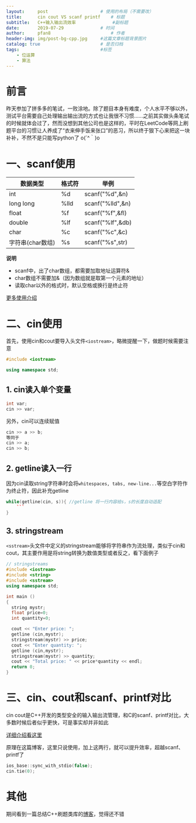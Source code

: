 ```yaml
---
layout:     post   				    # 使用的布局（不需要改）
title:      cin cout VS scanf printf	# 标题 
subtitle:   C++输入输出流效率				#副标题
date:       2019-07-29   			# 时间
author:     pfan8 						# 作者
header-img: img/post-bg-cpp.jpg 	#这篇文章标题背景图片
catalog: true 						# 是否归档
tags:								#标签
    - 位运算
    - 算法
---
```


# 前言
昨天参加了拼多多的笔试，一败涂地。除了题目本身有难度，个人水平不够以外，测试平台需要自己处理输出输出流的方式也让我很不习惯……之前其实做头条笔试的时候就体会过了，然而没想到其他公司也是这样的，平时在LeetCode等网上刷题平台的习惯让人养成了“衣来伸手饭来张口”的恶习，所以终于狠下心来把这一块补补，不然不是只能写python了  o(´^｀)o
# 一、scanf使用

| 数据类型         | 格式符 | 举例             |
| ---------------- | ------ | ---------------- |
| int              | %d     | scanf("%d",&n)   |
| long long        | %lld   | scanf("%lld",&n) |
| float            | %f     | scanf("%f",&fl)  |
| double           | %lf    | scanf("%lf",&db) |
| char             | %c     | scanf("%c",&c)   |
| 字符串(char数组) | %s     | scanf("%s",str)  |

**说明**

+ scanf中，出了char数组，都需要加取地址运算符&
+ char数组不需要加&（因为数组就是取第一个元素的地址）
+ 读取char以外的格式时，默认空格或换行是终止符

[更多使用介绍](https://blog.csdn.net/gaoyu1253401563/article/details/90693365)

# 二、cin使用
首先，使用cin和cout要导入头文件`<iostream>`，略微提醒一下，做题时候需要注意
```c++
#include <iostream>

using namespace std;
```

## 1. cin读入单个变量

```c++
int var;
cin >> var;
```

另外，cin可以连续赋值

```c++
cin >> a >> b;
等同于
cin >> a;
cin >> b;
```
## 2. getline读入一行

因为cin读取string字符串时会将`whitespaces, tabs, new-line...`等空白字符作为终止符，因此补充getline

```c++
while(getline(cin, s)){ //getline 将一行内容给s，s的长度自动适配
    ```
}
```

## 3. stringstream

`<sstream>`头文件中定义的stringstream能够将字符串作为流处理，类似于cin和cout，其主要作用是将string转换为数值类型或者反之，看下面例子

```c++
// stringstreams
#include <iostream>
#include <string>
#include <sstream>
using namespace std;

int main ()
{
  string mystr;
  float price=0;
  int quantity=0;

  cout << "Enter price: ";
  getline (cin,mystr);
  stringstream(mystr) >> price;
  cout << "Enter quantity: ";
  getline (cin,mystr);
  stringstream(mystr) >> quantity;
  cout << "Total price: " << price*quantity << endl;
  return 0;
}
```


# 三、cin、cout和scanf、printf对比

cin cout是C++开发的类型安全的输入输出流管理，和C的scanf、printf对比，大多数时候后者似乎更快，可是事实却并非如此

[详细介绍看这里](https://blog.csdn.net/YinJianxiang/article/details/76436089)

原理在这篇博客，这里只说使用，加上这两行，就可以提升效率，超越scanf、printf了

```c++
ios_base::sync_with_stdio(false);
cin.tie(0);
```

# 其他
期间看到一篇总结C++刷题类库的[博客](http://www.voidcn.com/article/p-sypfybhx-bpr.html)，觉得还不错
